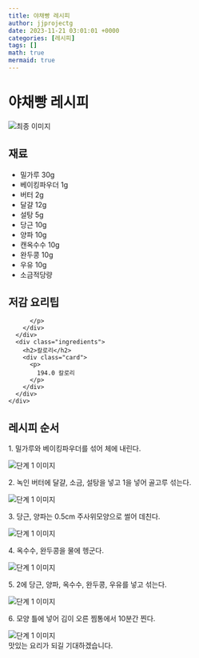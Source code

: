 ```yaml
---
title: 야채빵 레시피
author: jjprojectg
date: 2023-11-21 03:01:01 +0000
categories: [레시피]
tags: []
math: true
mermaid: true
---
```

<meta name="og:type" content="website"/>
<meta charset="UTF-8"/>
<div class="header">
  <h1>야채빵 레시피</h1>
</div>

<div class="container my-4">
  <div class="row">
    <div class="col-12 col-md-6">
      <div class="recipe-image">
        <img src="http://www.foodsafetykorea.go.kr/uploadimg/20141117/20141117053630_1416213390212.jpg" class="step-image" alt="최종 이미지"/>
      </div>
    </div>
    <div class="col-12 col-md-6">
      <div class="ingredients">
        <h2>재료</h2>
        <ul class="card">
          <li> 밀가루 30g </li>
          <li>  베이킹파우더 1g </li>
          <li>  버터 2g </li>
          <li>  달걀 12g </li>
          <li>  설탕 5g </li>
          <li>  당근 10g </li>
          <li>  양파 10g </li>
          <li>  캔옥수수 10g </li>
          <li>  완두콩 10g </li>
          <li>  우유 10g </li>
          <li>  소금적당량 </li>
</ul>
      </div>
    </div>
    <div class="col-12 col-md-6">
      <div class="ingredients">
        <h2>저감 요리팁</h2>
        <div class="card"> 
          <p>
            
          </p>
        </div>
      </div>
      <div class="ingredients">
        <h2>칼로리</h2>
        <div class="card"> 
          <p>
            194.0 칼로리
          </p>
        </div>
      </div>
    </div>
  </div>

  <h2 class="my-4">레시피 순서</h2>
  <div class="card recipe-card">
    <div class="card-body recipe-step">
      <p class="card-text step-description">1. 밀가루와 베이킹파우더를 섞어 체에 내린다.</p>
      <img src="http://www.foodsafetykorea.go.kr/uploadimg/cook/942-1.jpg" alt="단계 1 이미지" class="step-image"/>
    </div>
  </div>
  <div class="card recipe-card">
    <div class="card-body recipe-step">
      <p class="card-text step-description">2. 녹인 버터에 달걀, 소금, 설탕을 넣고 1을 넣어 골고루 섞는다.</p>
      <img src="http://www.foodsafetykorea.go.kr/uploadimg/cook/942-2.jpg" alt="단계 1 이미지" class="step-image"/>
    </div>
  </div>
  <div class="card recipe-card">
    <div class="card-body recipe-step">
      <p class="card-text step-description">3. 당근, 양파는 0.5cm 주사위모양으로 썰어 데친다.</p>
      <img src="http://www.foodsafetykorea.go.kr/uploadimg/cook/942-3.jpg" alt="단계 1 이미지" class="step-image"/>
    </div>
  </div>
  <div class="card recipe-card">
    <div class="card-body recipe-step">
      <p class="card-text step-description">4. 옥수수, 완두콩을 물에 헹군다.</p>
      <img src="http://www.foodsafetykorea.go.kr/uploadimg/cook/942-4.jpg" alt="단계 1 이미지" class="step-image"/>
    </div>
  </div>
  <div class="card recipe-card">
    <div class="card-body recipe-step">
      <p class="card-text step-description">5. 2에 당근, 양파, 옥수수, 완두콩, 우유를 넣고 섞는다.</p>
      <img src="http://www.foodsafetykorea.go.kr/uploadimg/cook/942-5.jpg" alt="단계 1 이미지" class="step-image"/>
    </div>
  </div>
  <div class="card recipe-card">
    <div class="card-body recipe-step">
      <p class="card-text step-description">6. 모양 틀에 넣어 김이 오른 찜통에서 10분간 찐다.</p>
      <img src="http://www.foodsafetykorea.go.kr/uploadimg/cook/942-6.jpg" alt="단계 1 이미지" class="step-image"/>
    </div>
  </div>

</div>
맛있는 요리가 되길 기대하겠습니다.
